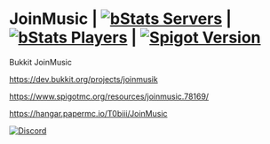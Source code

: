 # JoinMusic | [![bStats Servers](https://img.shields.io/bstats/servers/6447)](https://bstats.org/plugin/bukkit/JoinMusik) | [![bStats Players](https://img.shields.io/bstats/players/6447)](https://bstats.org/plugin/bukkit/JoinMusik) | [![Spigot Version](https://img.shields.io/spiget/version/78169?label=Version)](https://www.spigotmc.org/resources/joinmusic.78169/) 
Bukkit JoinMusic

https://dev.bukkit.org/projects/joinmusik

https://www.spigotmc.org/resources/joinmusic.78169/

https://hangar.papermc.io/T0biii/JoinMusic

[![Discord](https://img.shields.io/badge/Discord-7289DA?style=for-the-badge&logo=discord&logoColor=white)](https://discord.gg/qKskYDBAMW)
